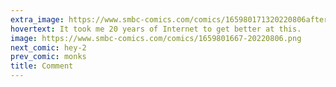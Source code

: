 ```yaml
---
extra_image: https://www.smbc-comics.com/comics/165980171320220806after.png
hovertext: It took me 20 years of Internet to get better at this.
image: https://www.smbc-comics.com/comics/1659801667-20220806.png
next_comic: hey-2
prev_comic: monks
title: Comment
---
```


